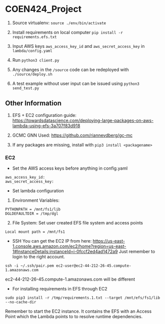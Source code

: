 # COEN424_Project

1. Source virtualenv: 
`source ./env/bin/activate`

2. Install requirements on local computer
`pip install -r requirements.efs.txt`

3. Input AWS keys `aws_access_key_id` and `aws_secret_access_key` in `lambda/config.yaml`

4. Run `python3 client.py`

5. Any changes in the `/source` code can be redeployed with `./source/deploy.sh`

6. A test example without user input can be issued using `python3 send_test.py`

## Other Information
1. EFS + EC2 configuration guide: https://towardsdatascience.com/deploying-large-packages-on-aws-lambda-using-efs-3a707f83d918

2. GCMC GNN Used: https://github.com/riannevdberg/gc-mc

3. If any packages are missing, install with `pip3 install <packagename>`

### EC2
- Set the AWS access keys before anything in config.yaml
```
aws_access_key_id:
aws_secret_access_key: 
```

- Set lambda configuration 
1. Environment Variables:
```
PYTHONPATH = /mnt/fs1/lib
DGLDEFAULTDIR = /tmp/dgl
```

2. File System:
Set user created EFS file system and access points
```
Local mount path = /mnt/fs1
```

- SSH
You can get the EC2 IP from here: https://us-east-1.console.aws.amazon.com/ec2/home?region=us-east-1#InstanceDetails:instanceId=i-0fccf2ed4ad1472a9
Just remember to login to the right account.
```
ssh -i ~/.ssh/pair.pem ec2-user@ec2-44-212-26-45.compute-1.amazonaws.com
```
ec2-44-212-26-45.compute-1.amazonaws.com will be different


- For installing requirements in EFS through EC2
```
sudo pip3 install -r /tmp/requirements.1.txt --target /mnt/efs/fs1/lib --no-cache-dir
```

Remember to start the EC2 instance. It contains the EFS with an Access Point which the Lambda points to to resolve runtime dependencies.
